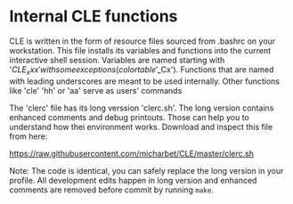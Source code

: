 # Internal CLE functions

CLE is written in the form of resource files sourced from .bashrc on your
workstation. This file installs its variables and functions into the current
interactive shell session. Variables are named starting with '$CLE_xxx' with
some exceptions (color table '$_Cx'). Functions that are named with leading
underscores are meant to be used internally. Other functions like 'cle'
'hh' or 'aa' serve as users' commands

The 'clerc' file has its long verssion 'clerc.sh'. The long version
contains enhanced comments and debug printouts. Those can help you to
understand how thei environment works. Download and inspect this file from here:

  https://raw.githubusercontent.com/micharbet/CLE/master/clerc.sh

Note: The code is identical, you can safely replace the long version in your
profile. All development edits happen in long version and enhanced comments
are removed before commit by running `make`.

